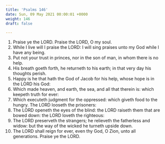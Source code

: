 ```yaml
---
title: 'Psalms 146'
date: Sun, 09 May 2021 00:00:01 +0000
weight: 146
draft: false
  
---
```


1. Praise ye the LORD. Praise the LORD, O my soul.
2. While I live will I praise the LORD: I will sing praises unto my God while I have any being.
3. Put not your trust in princes, nor in the son of man, in whom there is no help.
4. His breath goeth forth, he returneth to his earth; in that very day his thoughts perish.
5. Happy is he that hath the God of Jacob for his help, whose hope is in the LORD his God:
6. Which made heaven, and earth, the sea, and all that therein is: which keepeth truth for ever:
7. Which executeth judgment for the oppressed: which giveth food to the hungry. The LORD looseth the prisoners:
8. The LORD openeth the eyes of the blind: the LORD raiseth them that are bowed down: the LORD loveth the righteous:
9. The LORD preserveth the strangers; he relieveth the fatherless and widow: but the way of the wicked he turneth upside down.
10. The LORD shall reign for ever, even thy God, O Zion, unto all generations. Praise ye the LORD.
